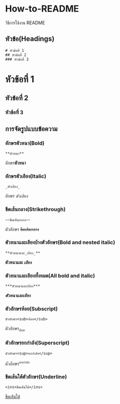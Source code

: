 # How-to-README
วิธีการใช้งาน README
## หัวข้อ(Headings)
```
# หัวข้อที่ 1
## หัวข้อที่ 2
### หัวข้อที่ 3
```
# หัวข้อที่ 1
## หัวข้อที่ 2
### หัวข้อที่ 3

## การจัดรูปแบบข้อความ
### อักษรตัวหนา(Bold)
```
**ตัวหนา**
```
อักษร**ตัวหนา**

### อักษรตัวเอียง(Italic)
```
_ตัวเอียง_
```
อักษร _ตัวเอียง_

### ขีดเส้นกลาง(Strikethrough)
```
~~ขึดเส้นกลาง~~
```
ตัวอักษร ~~ขีดเส้นกลาง~~

### ตัวหนาและเอียงบ้างตัวอักษร(Bold and nested italic)
```
**ตัวหนาและ_เอียง_**
```
**ตัวหนาและ _เอียง_**

### ตัวหนาและเอียงทั้งหมด(All bold and italic)
```
***ตัวหนาและเอียง***
```
***ตัวหนาและเอียง***

### ตัวอักษรห้อย(Subscript)
```
ตัวอักษร<sub>ห้อย</sub>
```
ตัวอักษร<sub>ห้อย</sub>

### ตัวอักษรยกกำลัง(Superscript)
```
ตัวอักษร<sup>ยกกำลัง</sup>
```
ตัวอักษร<sup>ยกกำลัง</sup>

### ขีดเส้นใต้ตัวอักษร(Underline)
```
<ins>ขีดเส้นใต้</ins>
```
<ins>ขีดเส้นใต้</ins>

